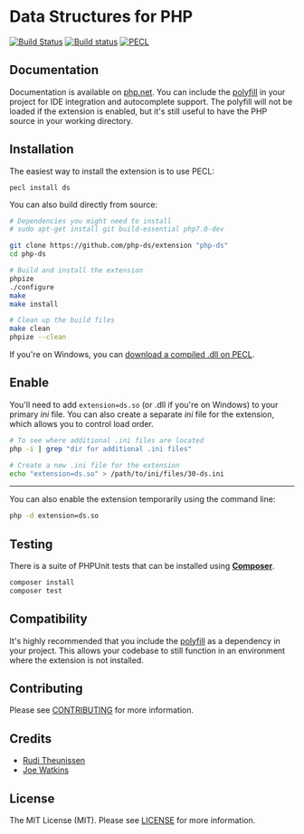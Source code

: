 # Data Structures for PHP

[![Build Status](https://travis-ci.org/php-ds/extension.svg?branch=master)](https://travis-ci.org/php-ds/extension)
[![Build status](https://ci.appveyor.com/api/projects/status/dbcssp6flml2gher?svg=true)](https://ci.appveyor.com/project/rtheunissen/extension)
[![PECL](https://img.shields.io/badge/PECL-1.0.4-blue.svg)](https://pecl.php.net/package/ds)

## Documentation

Documentation is available on [php.net](http://docs.php.net/manual/en/book.ds.php). You can include the [polyfill](https://github.com/php-ds/polyfill) in your project for IDE integration and autocomplete support. The polyfill will not be loaded if the extension is enabled, but it's still useful to have the PHP source in your working directory.

## Installation

The easiest way to install the extension is to use PECL:

```
pecl install ds
```


You can also build directly from source:

```bash
# Dependencies you might need to install
# sudo apt-get install git build-essential php7.0-dev

git clone https://github.com/php-ds/extension "php-ds"
cd php-ds

# Build and install the extension
phpize
./configure
make 
make install

# Clean up the build files
make clean
phpize --clean
```

If you're on Windows, you can [download a compiled .dll on PECL](https://pecl.php.net/package/ds).
## Enable

You'll need to add `extension=ds.so`  (or .dll if you're on Windows) to your primary *ini* file.
You can also create a separate *ini* file for the extension, which allows you to control load order.

```bash
# To see where additional .ini files are located
php -i | grep "dir for additional .ini files"

# Create a new .ini file for the extension
echo "extension=ds.so" > /path/to/ini/files/30-ds.ini
```

---

You can also enable the extension temporarily using the command line:

```bash
php -d extension=ds.so
```

## Testing

There is a suite of PHPUnit tests that can be installed using [**Composer**](https://getcomposer.org/doc/00-intro.md#installation-linux-unix-osx).

``` bash
composer install
composer test
```

## Compatibility

It's highly recommended that you include the [polyfill](https://github.com/php-ds/polyfill) as a dependency in your project. This allows your codebase to still function in an environment where the extension is not installed. 

## Contributing

Please see [CONTRIBUTING](CONTRIBUTING.md) for more information.

## Credits

- [Rudi Theunissen](https://github.com/rtheunissen)
- [Joe Watkins](https://github.com/krakjoe)

## License

The MIT License (MIT). Please see [LICENSE](LICENSE.md) for more information.
